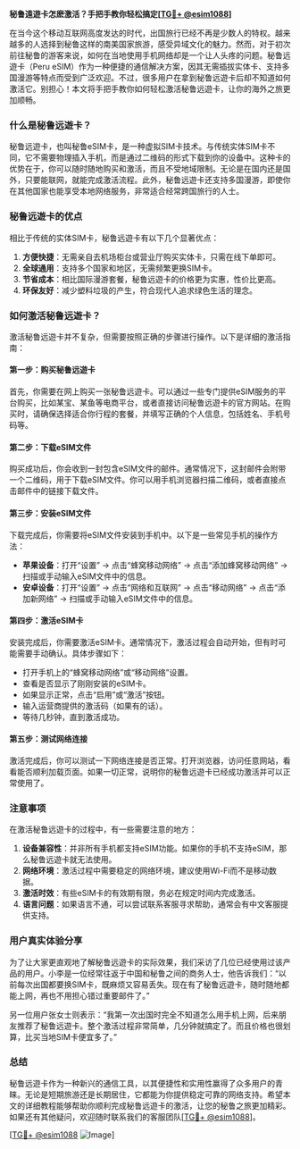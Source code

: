 **秘鲁遠遊卡怎麽激活？手把手教你轻松搞定[[TG💪+ @esim1088](https://t.me/s/esim1088)]**

在当今这个移动互联网高度发达的时代，出国旅行已经不再是少数人的特权。越来越多的人选择到秘鲁这样的南美国家旅游，感受异域文化的魅力。然而，对于初次前往秘鲁的游客来说，如何在当地使用手机网络却是一个让人头疼的问题。秘鲁远遊卡（Peru eSIM）作为一种便捷的通信解决方案，因其无需插拔实体卡、支持多国漫游等特点而受到广泛欢迎。不过，很多用户在拿到秘鲁远遊卡后却不知道如何激活它。别担心！本文将手把手教你如何轻松激活秘鲁远遊卡，让你的海外之旅更加顺畅。

### 什么是秘鲁远遊卡？

秘鲁远遊卡，也叫秘鲁eSIM卡，是一种虚拟SIM卡技术。与传统实体SIM卡不同，它不需要物理插入手机，而是通过二维码的形式下载到你的设备中。这种卡的优势在于，你可以随时随地购买和激活，而且不受地域限制。无论是在国内还是国外，只要能联网，就能完成激活流程。此外，秘鲁远遊卡还支持多国漫游，即使你在其他国家也能享受本地网络服务，非常适合经常跨国旅行的人士。

### 秘鲁远遊卡的优点

相比于传统的实体SIM卡，秘鲁远遊卡有以下几个显著优点：

1. **方便快捷**：无需亲自去机场柜台或营业厅购买实体卡，只需在线下单即可。
2. **全球通用**：支持多个国家和地区，无需频繁更换SIM卡。
3. **节省成本**：相比国际漫游套餐，秘鲁远遊卡的价格更为实惠，性价比更高。
4. **环保友好**：减少塑料垃圾的产生，符合现代人追求绿色生活的理念。

### 如何激活秘鲁远遊卡？

激活秘鲁远遊卡并不复杂，但需要按照正确的步骤进行操作。以下是详细的激活指南：

#### 第一步：购买秘鲁远遊卡

首先，你需要在网上购买一张秘鲁远遊卡。可以通过一些专门提供eSIM服务的平台购买，比如某宝、某鱼等电商平台，或者直接访问秘鲁远遊卡的官方网站。在购买时，请确保选择适合你行程的套餐，并填写正确的个人信息，包括姓名、手机号码等。

#### 第二步：下载eSIM文件

购买成功后，你会收到一封包含eSIM文件的邮件。通常情况下，这封邮件会附带一个二维码，用于下载eSIM文件。你可以用手机浏览器扫描二维码，或者直接点击邮件中的链接下载文件。

#### 第三步：安装eSIM文件

下载完成后，你需要将eSIM文件安装到手机中。以下是一些常见手机的操作方法：

- **苹果设备**：打开“设置” -> 点击“蜂窝移动网络” -> 点击“添加蜂窝移动网络” -> 扫描或手动输入eSIM文件中的信息。
- **安卓设备**：打开“设置” -> 点击“网络和互联网” -> 点击“移动网络” -> 点击“添加新网络” -> 扫描或手动输入eSIM文件中的信息。

#### 第四步：激活eSIM卡

安装完成后，你需要激活eSIM卡。通常情况下，激活过程会自动开始，但有时可能需要手动确认。具体步骤如下：

- 打开手机上的“蜂窝移动网络”或“移动网络”设置。
- 查看是否显示了刚刚安装的eSIM卡。
- 如果显示正常，点击“启用”或“激活”按钮。
- 输入运营商提供的激活码（如果有的话）。
- 等待几秒钟，直到激活成功。

#### 第五步：测试网络连接

激活完成后，你可以测试一下网络连接是否正常。打开浏览器，访问任意网站，看看能否顺利加载页面。如果一切正常，说明你的秘鲁远遊卡已经成功激活并可以正常使用了。

### 注意事项

在激活秘鲁远遊卡的过程中，有一些需要注意的地方：

1. **设备兼容性**：并非所有手机都支持eSIM功能。如果你的手机不支持eSIM，那么秘鲁远遊卡就无法使用。
2. **网络环境**：激活过程中需要稳定的网络环境，建议使用Wi-Fi而不是移动数据。
3. **激活时效**：有些eSIM卡的有效期有限，务必在规定时间内完成激活。
4. **语言问题**：如果语言不通，可以尝试联系客服寻求帮助，通常会有中文客服提供支持。

### 用户真实体验分享

为了让大家更直观地了解秘鲁远遊卡的实际效果，我们采访了几位已经使用过该产品的用户。小李是一位经常往返于中国和秘鲁之间的商务人士，他告诉我们：“以前每次出国都要换SIM卡，既麻烦又容易丢失。现在有了秘鲁远遊卡，随时随地都能上网，再也不用担心错过重要邮件了。”

另一位用户张女士则表示：“我第一次出国时完全不知道怎么用手机上网，后来朋友推荐了秘鲁远遊卡。整个激活过程非常简单，几分钟就搞定了。而且价格也很划算，比买当地SIM卡便宜多了。”

### 总结

秘鲁远遊卡作为一种新兴的通信工具，以其便捷性和实用性赢得了众多用户的青睐。无论是短期旅游还是长期居住，它都能为你提供稳定可靠的网络支持。希望本文的详细教程能够帮助你顺利完成秘鲁远遊卡的激活，让您的秘鲁之旅更加精彩。如果还有其他疑问，欢迎随时联系我们的客服团队[[TG💪+ @esim1088](https://t.me/s/esim1088)]。

[[TG💪+ @esim1088](https://t.me/s/esim1088) ![Image](https://i.postimg.cc/4NQfJmqS/Snipaste-2025-05-13-00-14-12.png)]